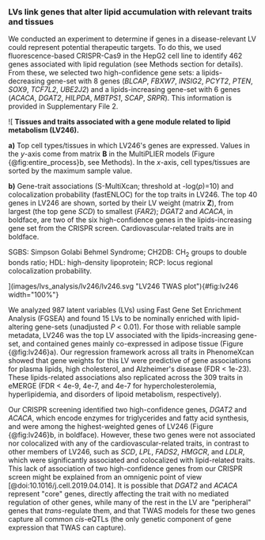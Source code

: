### LVs link genes that alter lipid accumulation with relevant traits and tissues

We conducted an experiment to determine if genes in a disease-relevant LV could represent potential therapeutic targets.
To do this, we used fluorescence-based CRISPR-Cas9 in the HepG2 cell line to identify 462 genes associated with lipid regulation (see Methods section for details).
From these, we selected two high-confidence gene sets: a lipids-decreasing gene-set with 8 genes (*BLCAP*, *FBXW7*, *INSIG2*, *PCYT2*, *PTEN*, *SOX9*, *TCF7L2*, *UBE2J2*) and a lipids-increasing gene-set with 6 genes (*ACACA*, *DGAT2*, *HILPDA*, *MBTPS1*, *SCAP*, *SRPR*).
This information is provided in Supplementary File 2.


![
**Tissues and traits associated with a gene module related to lipid metabolism (LV246).**
<!--  -->
**a)** Top cell types/tissues in which LV246's genes are expressed.
Values in the $y$-axis come from matrix $\mathbf{B}$ in the MultiPLIER models (Figure {@fig:entire_process}b, see Methods).
In the $x$-axis, cell types/tissues are sorted by the maximum sample value.
<!--  -->
**b)** Gene-trait associations (S-MultiXcan; threshold at -log($p$)=10) and colocalization probability (fastENLOC) for the top traits in LV246.
The top 40 genes in LV246 are shown, sorted by their LV weight (matrix $\mathbf{Z}$), from largest (the top gene *SCD*) to smallest (*FAR2*);
*DGAT2* and *ACACA*, in boldface, are two of the six high-confidence genes in the lipids-increasing gene set from the CRISPR screen.
Cardiovascular-related traits are in boldface.
<!--  -->
SGBS: Simpson Golabi Behmel Syndrome;
CH2DB: CH<sub>2</sub> groups to double bonds ratio;
HDL: high-density lipoprotein;
RCP: locus regional colocalization probability.
<!--  -->
](images/lvs_analysis/lv246/lv246.svg "LV246 TWAS plot"){#fig:lv246 width="100%"}


We analyzed 987 latent variables (LVs) using Fast Gene Set Enrichment Analysis (FGSEA) and found 15 LVs to be nominally enriched with lipid-altering gene-sets (unadjusted *P* < 0.01).
For those with reliable sample metadata, LV246 was the top LV associated with the lipids-increasing gene-set, and contained genes mainly co-expressed in adipose tissue (Figure {@fig:lv246}a).
Our regression framework across all traits in PhenomeXcan showed that gene weights for this LV were predictive of gene associations for plasma lipids, high cholesterol, and Alzheimer's disease (FDR < 1e-23).
These lipids-related associations also replicated across the 309 traits in eMERGE (FDR < 4e-9, 4e-7, and 4e-7 for hypercholesterolemia, hyperlipidemia, and disorders of lipoid metabolism, respectively).


Our CRISPR screening identified two high-confidence genes, *DGAT2* and *ACACA*, which encode enzymes for triglycerides and fatty acid synthesis, and were among the highest-weighted genes of LV246 (Figure {@fig:lv246}b, in boldface).
However, these two genes were not associated nor colocalized with any of the cardiovascular-related traits, in contrast to other members of LV246, such as *SCD*, *LPL*, *FADS2*, *HMGCR*, and *LDLR*, which were significantly associated and colocalized with lipid-related traits.
This lack of association of two high-confidence genes from our CRISPR screen might be explained from an omnigenic point of view [@doi:10.1016/j.cell.2019.04.014].
It is possible that *DGAT2* and *ACACA* represent "core" genes, directly affecting the trait with no mediated regulation of other genes, while many of the rest in the LV are "peripheral" genes that *trans*-regulate them, and that TWAS models for these two genes capture all common *cis*-eQTLs (the only genetic component of gene expression that TWAS can capture).

